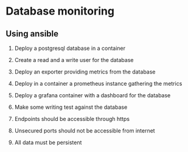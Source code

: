 # Database monitoring
## Using ansible

1. Deploy a postgresql database in a container

2. Create a read and a write user for the database

3. Deploy an exporter providing metrics from the database

4. Deploy in a container a prometheus instance gathering the metrics

5. Deploy a grafana container with a dashboard for the database

6. Make some writing test against the database

7. Endpoints should be accessible through https

8. Unsecured ports should not be accessible from internet

9. All data must be persistent
